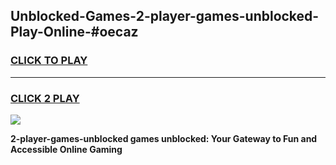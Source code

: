 
## Unblocked-Games-2-player-games-unblocked-Play-Online-#oecaz
<h3>
<a href="https://premium.freeplayer.one?title=2-player-games-unblocked&ref=24F">CLICK TO PLAY</a></h3>
<hr>

<h3>
<a href="https://premium.freeplayer.one?title=2-player-games-unblocked&ref=24F">CLICK 2 PLAY</a>
  
</h3>

<a href="https://premium.freeplayer.one?title=2-player-games-unblocked&ref=24F/"><img src="https://clearcache.store/games.png"></a>


**2-player-games-unblocked games unblocked: Your Gateway to Fun and Accessible Online Gaming**
